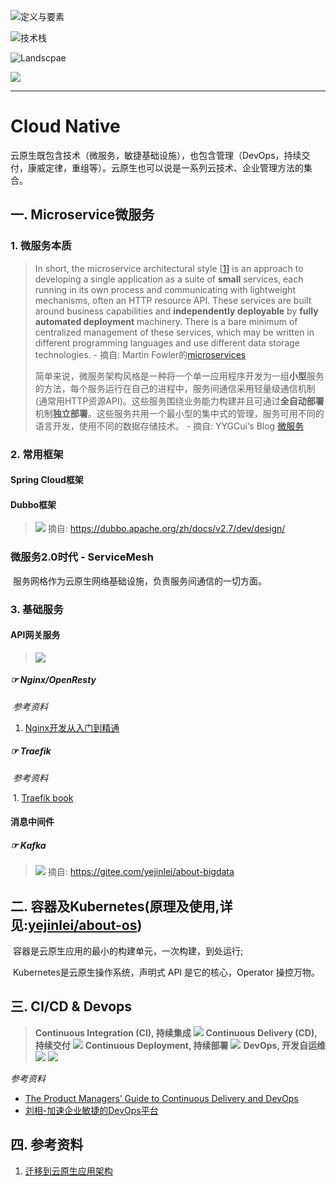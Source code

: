 ![定义与要素](doc/concept_and_elements.png)

![技术栈](doc/stack.png)

![Landscpae](doc/landscape.png)

![](doc/all.jpg)

---

# Cloud Native

​		云原生既包含技术（微服务，敏捷基础设施），也包含管理（DevOps，持续交付，康威定律，重组等）。云原生也可以说是一系列云技术、企业管理方法的集合。

## 一. Microservice微服务

### 1. 微服务本质

> In short, the microservice architectural style [[1\]](https://martinfowler.com/articles/microservices.html#footnote-etymology) is an approach to developing a single application as a suite of **small** services, each running in its own process and communicating with lightweight mechanisms, often an HTTP resource API. These services are built around business capabilities and **independently deployable** by **fully automated deployment** machinery. There is a bare minimum of centralized management of these services, which may be written in different programming languages and use different data storage technologies.                                                                                                        -   摘自: Martin Fowler的[microservices](http://martinfowler.com/articles/microservices.html)
>
> 
>
> 简单来说，微服务架构风格是一种将一个单一应用程序开发为一组**小型**服务的方法，每个服务运行在自己的进程中，服务间通信采用轻量级通信机制(通常用HTTP资源API)。这些服务围绕业务能力构建并且可通过**全自动部署**机制**独立部署**。这些服务共用一个最小型的集中式的管理，服务可用不同的语言开发，使用不同的数据存储技术。                  - 摘自: YYGCui‘s Blog [微服务]([http://blog.cuicc.com/blog/2015/07/22/microservices/#%E8%BF%9B%E5%8C%96%E5%BC%8F%E8%AE%BE%E8%AE%A1](http://blog.cuicc.com/blog/2015/07/22/microservices/#进化式设计))


### 2. 常用框架

#### Spring Cloud框架
> 
> 

#### Dubbo框架

> ![](microservice/dubbo-framework.jpg)
> 摘自: https://dubbo.apache.org/zh/docs/v2.7/dev/design/
> 

### 微服务2.0时代 - ServiceMesh

​		服务网格作为云原生网络基础设施，负责服务间通信的一切方面。


### 3. 基础服务
#### API网关服务

> ![](microservice/有关Nginx_OpenResty.png)

##### ☞ Nginx/OpenResty

​	*参考资料*

1. [Nginx开发从入门到精通](http://tengine.taobao.org/book/index.html)

##### ☞ Traefik

​	*参考资料*

​	1. [Traefik book](https://www.qikqiak.com/traefik-book/getting-started/quick-start/)

#### 消息中间件
##### ☞ Kafka

> ![](https://gitee.com/yejinlei/about-bigdata/raw/master/%E6%9C%89%E5%85%B3Kafka.png)
> 摘自: https://gitee.com/yejinlei/about-bigdata

## 二. 容器及Kubernetes(原理及使用,详见:[yejinlei/about-os](https://gitee.com/yejinlei/about-os/))

​		容器是云原生应用的最小的构建单元，一次构建，到处运行;

​		Kubernetes是云原生操作系统，声明式 API 是它的核心，Operator 操控万物。

## 三. CI/CD & Devops

> **Continuous Integration (CI), 持续集成**
> ![](devops/ci.png)
> **Continuous Delivery (CD), 持续交付**
> ![](devops/cd.png)
> **Continuous Deployment, 持续部署**
> ![](devops/cdeployment.png)
> **DevOps, 开发自运维**
> ![](devops/devops_old.png)
> ![](devops/devops_new.png)

*参考资料*

- [The Product Managers’ Guide to Continuous Delivery and DevOps](https://www.mindtheproduct.com/what-the-hell-are-ci-cd-and-devops-a-cheatsheet-for-the-rest-of-us/)
- [刘相-加速企业敏捷的DevOps平台](devops/刘相-加速企业敏捷的DevOps平台.pdf)

## 四. 参考资料
1. [迁移到云原生应用架构](https://jimmysong.io/migrating-to-cloud-native-application-architectures/)